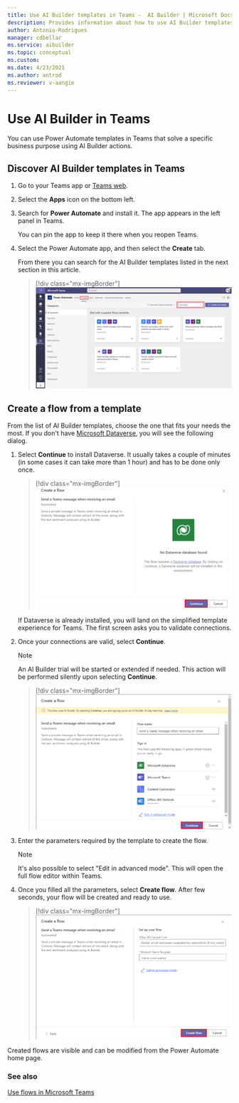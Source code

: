 ```yaml
---
title: Use AI Builder templates in Teams -  AI Builder | Microsoft Docs
description: Provides information about how to use AI Builder templates in Teams
author: Antonio-Rodrigues
manager: cdbellar
ms.service: aibuilder
ms.topic: conceptual
ms.custom: 
ms.date: 4/23/2021
ms.author: antrod
ms.reviewer: v-aangie
---
```


# Use AI Builder in Teams


You can use Power Automate templates in Teams that solve a specific business purpose using AI Builder actions.

## Discover AI Builder templates in Teams

1. Go to your Teams app or [Teams web](https://teams.microsoft.com).

1. Select the **Apps** icon on the bottom left.

1. Search for **Power Automate** and install it. The app appears in the left panel in Teams.

   You can pin the app to keep it there when you reopen Teams.

1. Select the Power Automate app, and then select the **Create** tab.

   From there you can search for the AI Builder templates listed in the next section in this article.

   > [!div class="mx-imgBorder"]
   > ![Templates list](media/templates-list.png "Templates list")

## Create a flow from a template

From the list of AI Builder templates, choose the one that fits your needs the most. If you don't have [Microsoft Dataverse](https://docs.microsoft.com/powerapps/maker/data-platform/data-platform-intro), you will see the following dialog.

1. Select **Continue** to install Dataverse. It usually takes a couple of minutes (in some cases it can take more than 1 hour) and has to be done only once.

    > [!div class="mx-imgBorder"]
    > ![No Dataverse list](media/no-dataverse.png "No Dataverse action")

   If Dataverse is already installed, you will land on the simplified template experience for Teams. The first screen asks you to validate connections.

1. Once your connections are valid, select **Continue**.

   > [!NOTE]
   >An AI Builder trial will be started or extended if needed. This action will be performed silently upon selecting **Continue**.

   > [!div class="mx-imgBorder"]
   > ![Start trial](media/start-trial.png "Start trial")

1. Enter the parameters required by the template to create the flow.

   >[!NOTE]
   >It's also possible to select "Edit in advanced mode". This will open the full flow editor within Teams. 

1. Once you filled all the parameters, select **Create flow**. After few seconds, your flow will be created and ready to use.

   > [!div class="mx-imgBorder"]
   > ![Create flow](media/create-flow.png "Create flow")

Created flows are visible and can be modified from the Power Automate home page.

### See also

[Use flows in Microsoft Teams](https://docs.microsoft.com/power-automate/teams/overview)
